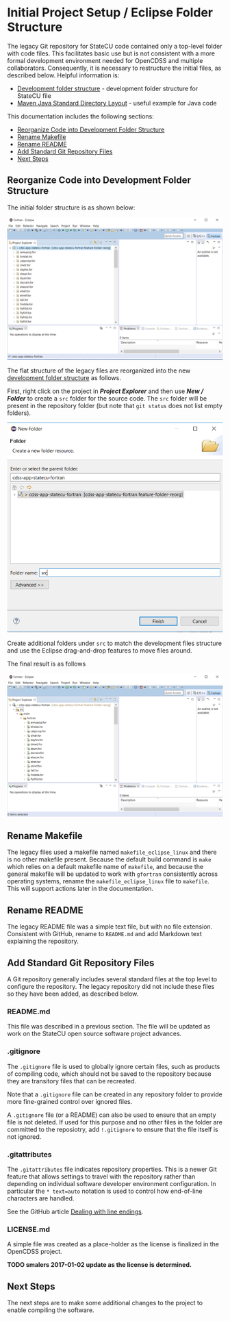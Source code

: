 # Initial Project Setup / Eclipse Folder Structure

The legacy Git repository for StateCU code contained only a top-level folder with code files.
This facilitates basic use but is not consistent with a more formal development environment needed for OpenCDSS
and multiple collaborators.
Consequently, it is necessary to restructure the initial files, as described below.
Helpful information is:

* [Development folder structure](overview#development-folder-structure) - development folder structure for StateCU file
* [Maven Java Standard Directory Layout](https://maven.apache.org/guides/introduction/introduction-to-the-standard-directory-layout.html) - useful example for Java code


This documentation includes the following sections:

* [Reorganize Code into Development Folder Structure](#reorganize-code-into-development-folder-structure)
* [Rename Makefile](#rename-makefile)
* [Rename README](#rename-readme)
* [Add Standard Git Repository Files](#add-standard-git-repository-files) 
* [Next Steps](#next-steps)

## Reorganize Code into Development Folder Structure

The initial folder structure is as shown below:

![New project 6](eclipse-statecu-project-images/eclipse-new-fortran-project-6.png)

The flat structure of the legacy files are reorganized into the new [development folder structure](overview#development-folder-structure)
as follows.

First, right click on the project in ***Project Explorer*** and then use ***New / Folder*** to create a `src` folder
for the source code.  The `src` folder will be present in the repository folder (but note that `git status` does not list empty folders).

![New folder](eclipse-folder-structure-images/eclipse-new-src-folder.png)

Create additional folders under `src` to match the development files structure and use the Eclipse drag-and-drop features to move files around.

The final result is as follows

![New folder 2](eclipse-folder-structure-images/eclipse-new-folder-structure.png)

## Rename Makefile

The legacy files used a makefile named `makefile_eclipse_linux` and there is no other makefile present.
Because the default build command is `make` which relies on a default makefile name of `makefile`,
and because the general makefile will be updated to work with `gfortran` consistently across operating systems,
rename the `makefile_eclipse_linux` file to `makefile`.
This will support actions later in the documentation.

## Rename README

The legacy README file was a simple text file, but with no file extension.
Consistent with GitHub, rename to `README.md` and add Markdown text explaining the repository.

## Add Standard Git Repository Files

A Git repository generally includes several standard files at the top level to configure the repository.
The legacy repository did not include these files so they have been added, as described below.

### README.md

This file was described in a previous section.
The file will be updated as work on the StateCU open source software project advances.

### .gitignore

The `.gitignore` file is used to globally ignore certain files, such as products of compiling code,
which should not be saved to the repository because they are transitory files that can be recreated.

Note that a `.gitignore` file can be created in any repository folder to provide more fine-grained control
over ignored files.

A `.gitignore` file (or a README) can also be used to ensure that an empty file is not deleted.
If used for this purpose and no other files in the folder are committed to the reposiotry,
add `!.gitignore` to ensure that the file itself is not ignored.

### .gitattributes

The `.gitattributes` file indicates repository properties.
This is a newer Git feature that allows settings to travel with the repository rather than depending
on individual software developer environment configuration.
In particular the `* text=auto` notation is used to control how end-of-line characters are handled.

See the GitHub article [Dealing with line endings](https://help.github.com/articles/dealing-with-line-endings/).

### LICENSE.md

A simple file was created as a place-holder as the license is finalized in the OpenCDSS project.

**TODO smalers 2017-01-02 update as the license is determined.**

## Next Steps

The next steps are to make some additional changes to the project to enable compiling the software.
